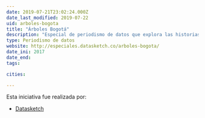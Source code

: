 ```yaml
---
date: 2019-07-21T23:02:24.000Z
date_last_modified: 2019-07-22
uid: arboles-bogota
title: "Árboles Bogotá"
description: "Especial de periodismo de datos que explora las historias alrededor de los datos del censo de árboles de la ciudad e Bogotá en Colombia."
type: Periodismo de datos
website: http://especiales.datasketch.co/arboles-bogota/
date_ini: 2017
date_end: 
tags:

cities: 

---
```


Esta iniciativa fue realizada por:

- [Datasketch](/organizaciones/datasketch)
